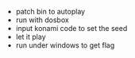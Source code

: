 - patch bin to autoplay
- run with dosbox
- input konami code to set the seed
- let it play
- run under windows to get flag

